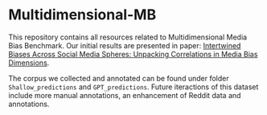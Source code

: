 # Multidimensional-MB
This repository contains all resources related to Multidimensional Media Bias Benchmark. Our initial results are
presented in paper: [Intertwined Biases Across Social Media Spheres: Unpacking Correlations in Media Bias
Dimensions](https://www.arxiv.org/abs/2408.15406). 

The corpus we collected and annotated can be found under folder `Shallow_predictions` and `GPT_predictions`. Future
iteractions of this dataset include more manual annotations, an enhancement of Reddit data and annotations. 

